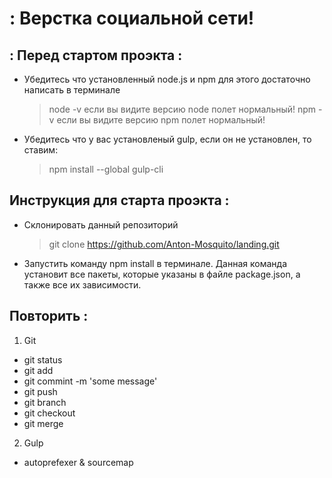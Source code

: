 # : Верстка социальной сети!

## : Перед стартом проэкта :

- Убедитесь что установленный node.js и npm для этого достаточно написать в терминале

  > node -v
  > если вы видите версию node полет нормальный!
  > npm -v
  > если вы видите версию npm полет нормальный!

- Убедитесь что у вас установленый gulp, если он не установлен, то ставим:
  > npm install --global gulp-cli

## Инструкция для старта проэкта :

- Склонировать данный репозиторий

  > git clone https://github.com/Anton-Mosquito/landing.git

- Запустить команду npm install в терминале. Данная команда установит все пакеты,
  которые указаны в файле package.json, а также все их зависимости.

## Повторить :

1. Git

- git status
- git add
- git commint -m 'some message'
- git push
- git branch
- git checkout
- git merge

2.  Gulp

- autoprefexer & sourcemap

